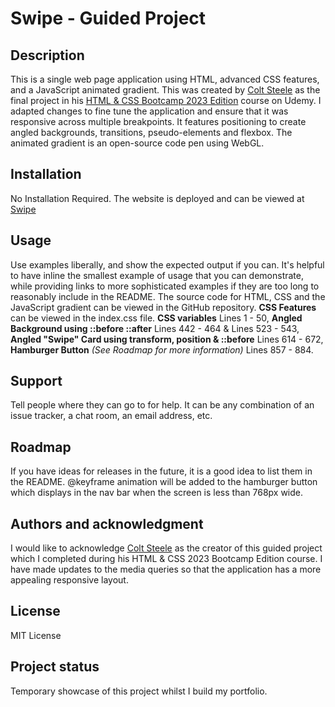 # Swipe - Guided Project

## Description

This is a single web page application using HTML, advanced CSS features, and a
JavaScript animated gradient. This was created by [Colt Steele](https://github.com/Colt) as the final
project in his
[HTML & CSS Bootcamp 2023 Edition](https://www.udemy.com/course/html-and-css-bootcamp/)
course on Udemy. I adapted changes to fine tune the application and ensure that
it was responsive across multiple breakpoints. It features positioning to create
angled backgrounds, transitions, pseudo-elements and flexbox. The animated
gradient is an open-source code pen using WebGL.

## Installation

No Installation Required.
The website is deployed and can be viewed at [Swipe](https://christinelea.github.io/swipe-guided-project/)

## Usage

Use examples liberally, and show the expected output if you can. It's helpful to
have inline the smallest example of usage that you can demonstrate, while
providing links to more sophisticated examples if they are too long to
reasonably include in the README.
The source code for HTML, CSS and the JavaScript gradient can be viewed in the GitHub repository.
**CSS Features** can be viewed in the index.css file.
**CSS variables** Lines 1 - 50, **Angled Background using ::before ::after** Lines 442 - 464 & Lines 523 - 543,
**Angled "Swipe" Card using transform, position & ::before** Lines 614 - 672,
**Hamburger Button** *(See Roadmap for more information)* Lines 857 - 884.

## Support

Tell people where they can go to for help. It can be any combination of an issue
tracker, a chat room, an email address, etc.

## Roadmap

If you have ideas for releases in the future, it is a good idea to list them in
the README.
@keyframe animation will be added to the hamburger button which displays in the nav bar when the screen is less than 768px wide.

## Authors and acknowledgment

I would like to acknowledge [Colt Steele](https://github.com/Colt) as the creator of this guided project which I completed during his HTML & CSS 2023 Bootcamp Edition course. I have made updates to the media queries so that the application has a more appealing responsive layout.

## License

MIT License

## Project status

Temporary showcase of this project whilst I build my portfolio.

